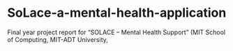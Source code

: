 # SoLace-a-mental-health-application
Final year project report for “SOLACE – Mental Health Support” (MIT School of Computing, MIT-ADT University,
